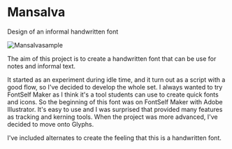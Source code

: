 # Mansalva
Design of an informal handwritten font 

![Mansalvasample](https://raw.githubusercontent.com/carolinashort/mansalva/master/documentatio/imgs/Mansalvasample.png)

The aim of this project is to create a handwritten font that can be use for notes and informal text. 

It started as an experiment during idle time, and it turn out as a script with a good flow, so I've decided to develop the whole set. I always wanted to try FontSelf Maker as I think it's a tool students can use to create quick fonts and icons. So the beginning of this font was on FontSelf Maker with Adobe Illustrator. It's easy to use and I was surprised that provided many features as tracking and kerning tools. When the project was more advanced, I've decided to move onto Glyphs.

I've included alternates to create the feeling that this is a handwritten font.

